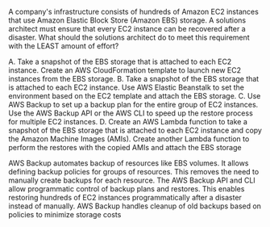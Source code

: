 A company's infrastructure consists of hundreds of Amazon EC2 instances that use Amazon Elastic Block Store (Amazon EBS) storage. A solutions architect must ensure that every EC2 instance can be recovered after a disaster. What should the solutions architect do to meet this requirement with the LEAST amount of effort? 

A. Take a snapshot of the EBS storage that is attached to each EC2 instance. Create an AWS CloudFormation template to launch new EC2 instances from the EBS storage. 
B. Take a snapshot of the EBS storage that is attached to each EC2 instance. Use AWS Elastic Beanstalk to set the environment based on the EC2 template and attach the EBS storage. 
C. Use AWS Backup to set up a backup plan for the entire group of EC2 instances. Use the AWS Backup API or the AWS CLI to speed up the restore process for multiple EC2 instances. 
D. Create an AWS Lambda function to take a snapshot of the EBS storage that is attached to each EC2 instance and copy the Amazon Machine Images (AMIs). Create another Lambda function to perform the restores with the copied AMIs and attach the EBS storage

AWS Backup automates backup of resources like EBS volumes. It allows defining backup policies for groups of resources. This removes the need to manually create backups for each resource. 
The AWS Backup API and CLI allow programmatic control of backup plans and restores. This enables restoring hundreds of EC2 instances programmatically after a disaster instead of manually. 
AWS Backup handles cleanup of old backups based on policies to minimize storage costs